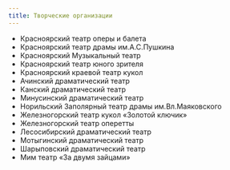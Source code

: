 ```yaml
---
title: Творческие организации
---
```

- Красноярский театр оперы и балета
- Красноярский театр драмы им.А.С.Пушкина
- Красноярский Музыкальный театр
- Красноярский театр юного зрителя
- Красноярский краевой театр кукол
- Ачинский драматический театр
- Канский драматический театр
- Минусинский драматический театр
- Норильский Заполярный театр драмы им.Вл.Маяковского
- Железногорский театр кукол «Золотой ключик»
- Железногорский театр оперетты
- Лесосибирский драматический театр
- Мотыгинский драматический театр
- Шарыповский драматический театр
- Мим театр «За двумя зайцами»
